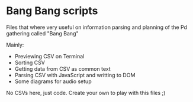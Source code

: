 # Bang Bang scripts

Files that where very useful on information parsing and planning of the Pd gathering called "Bang Bang"

Mainly:
  - Previewing CSV on Terminal
  - Sorting CSV
  - Getting data from CSV as common text
  - Parsing CSV with JavaScript and writting to DOM
  - Some diagrams for audio setup

No CSVs here, just code. Create your own to play with this files ;)
